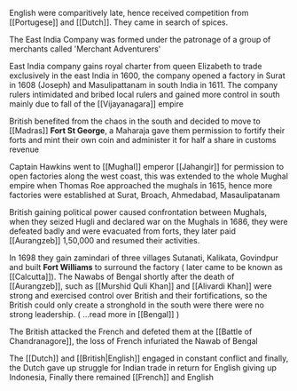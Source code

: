 English were comparitively late, hence received competition from [[Portugese]] and [[Dutch]]. They came in search of spices.

The East India Company was formed under the patronage of a group of merchants called 'Merchant Adventurers'

East India company gains royal charter from queen Elizabeth to trade exclusively in the east India in 1600, the company opened a factory in Surat in 1608 (Joseph) and Masulipattanam in south India in 1611. The company rulers intimidated and bribed local rulers and gained more control in south mainly due to fall of the [[Vijayanagara]] empire

British benefited from the chaos in the south and decided to move to [[Madras]] **Fort St George**, a Maharaja gave them permission to fortify their forts and mint their own coin and administer it for half a share in customs revenue

Captain Hawkins went to [[Mughal]] emperor [[Jahangir]] for permission to open factories along the west coast, this was extended to the whole Mughal empire when Thomas Roe approached the mughals in 1615, hence more factories were established at Surat, Broach, Ahmedabad, Masaulipatanam

British gaining political power caused confrontation between Mughals, when they seized Hugli and declared war on the Mughals in 1686, they were defeated badly and were evacuated from forts, they later paid [[Aurangzeb]] 1,50,000 and resumed their activities.

In 1698 they gain zamindari of three villages Sutanati, Kalikata, Govindpur and built **Fort Williams** to surround the factory ( later came to be known as [[Calcutta]]).
The Nawabs of Bengal shortly after the death of [[Aurangzeb]], such as [[Murshid Quli Khan]] and [[Alivardi Khan]] were strong and exercised control over British and their fortifications, so the British could only create a stronghold in the south were there were no strong leadership. ( ...read more in [[Bengal]] )

The British attacked the French and defeted them at the [[Battle of Chandranagore]], the loss of French infuriated the Nawab of Bengal

The [[Dutch]] and [[British|English]] engaged in constant conflict and finally, the Dutch gave up struggle for Indian trade in return for English giving up Indonesia, Finally there remained [[French]] and English